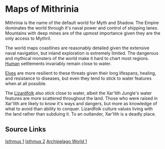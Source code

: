 # Maps of Mithrinia

Mithrinia is the name of the default world for Myth and Shadow. The Empire dominates the world through it's naval power and control of shipping lanes. Mountains with deep mines are of the upmost importance given they are the only access to Mythril.

The world maps coastlines are reasonably detailed given the extensive naval navigation, but inland exploration is extremely limited. The dangerous and mythical monsters of the world make it hard to chart most regions. [Human](../../Player%20Characters/Ancenstries/Human.md) settlements invariably remain close to water.

[Elves](../../Player%20Characters/Ancenstries/Elf.md) are more resilient to these threats given their long lifespans, healing, and resistance to diseases, but even they tend to stick to water features when at all possible.

The [Lizardfolk](../../Player%20Characters/Ancenstries/Lizardfolk.md) also stick close to water, albeit the Xar'lith Jungle's water features are more scattered throughout the land. Those who were raised in Xar'lith are likely to know it's ways and dangers, but more as knowledge of what to avoid than ability to conquer. Lizardfolk culture values living with the land rather than subduing it. To an outlander, Xar'lith is a deadly place.

## Source Links

[Isthmus 1](https://watabou.github.io/perilous-shores/?seed=1008532271&tags=highland,lake,woodland,difficult,neutral&w=1800&h=1800&hexes=3)
[Isthmus 2](https://watabou.github.io/perilous-shores/?seed=1103575137&tags=highland,lake,woodland,difficult,neutral&hexes=3)
[Archipelago World 1](https://watabou.github.io/perilous-shores/?seed=278080823&tags=archipelago,neutral,highland,safe,woodland&w=2700&h=2700)
